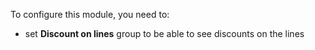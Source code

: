 To configure this module, you need to:

- set **Discount on lines** group to be able to see discounts on the
  lines
